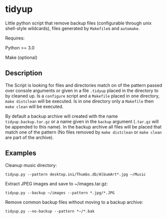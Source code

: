 tidyup
======

Little python script that remove backup files (configurable through unix shell-style wildcards),
files generated by `Makefile`s and `automake`.

Requires:

  Python >= 3.0

  Make (optional)

Description
-----------

The Script is looking for files and directories match on of the pattern passed over
console arguments or given in a file `.tidyup` placed in the directory to by
cleaned up. Is a `configure` script and a `Makefile` placed in one directory,
`make distclean` will be executed. Is in one directory only a `Makefile` then
`make clean` will be executed.

By default a backup archive will created with the name `tidyup.backup.tar.gz` or a name
given in the `backup` argument (`.tar.gz` will be appended to this name).
In the backup archive all files will be placed that match one of the pattern
(No files removed by `make distclean` or `make clean` are part of the archive).

Examples
--------

Cleanup music directory:

    tidyup.py --pattern desktop.ini/Thumbs.db/AlbumArt*.jpg ~/Music
  
Extract JPEG images and save to ~/images.tar.gz:

    tidyup.py --backup ~/images --pattern *.jpg/*.JPG
  
Remove common backup files without moving to a backup archive:

    tidyup.py --no-backup --pattern *~/*.bak
  
